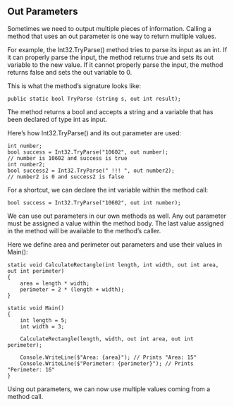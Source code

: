 ## Out Parameters

Sometimes we need to output multiple pieces of information. Calling a method that uses an out parameter is one way to return multiple values.

For example, the Int32.TryParse() method tries to parse its input as an int. If it can properly parse the input, the method returns true and sets its out variable to the new value. If it cannot properly parse the input, the method returns false and sets the out variable to 0.

This is what the method’s signature looks like:

```
public static bool TryParse (string s, out int result);

```

The method returns a bool and accepts a string and a variable that has been declared of type int as input.

Here’s how Int32.TryParse() and its out parameter are used:

```
int number;
bool success = Int32.TryParse("10602", out number);
// number is 10602 and success is true
int number2;
bool success2 = Int32.TryParse(" !!! ", out number2);
// number2 is 0 and success2 is false

```

For a shortcut, we can declare the int variable within the method call:

```
bool success = Int32.TryParse("10602", out int number);

```

We can use out parameters in our own methods as well. Any out parameter must be assigned a value within the method body. The last value assigned in the method will be available to the method’s caller.

Here we define area and perimeter out parameters and use their values in Main():

```
static void CalculateRectangle(int length, int width, out int area, out int perimeter)
{
    area = length * width;
    perimeter = 2 * (length + width);
}

static void Main()
{
    int length = 5;
    int width = 3;

    CalculateRectangle(length, width, out int area, out int perimeter);

    Console.WriteLine($"Area: {area}"); // Prints "Area: 15"
    Console.WriteLine($"Perimeter: {perimeter}"); // Prints "Perimeter: 16"
}

```

Using out parameters, we can now use multiple values coming from a method call.

